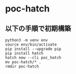 # poc-hatch

## 以下の手順で初期構築

```console
python3 -m venv env
source env/bin/activate
pip install --upgrade pip
pip install hatch
hatch new --cli poc_hatch
mv poc-hatch/* .
rmdir poc-hatch
```

